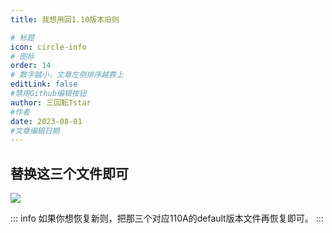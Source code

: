 ```yaml
---
title: 我想用回1.10版本旧则

# 标题
icon: circle-info
# 图标
order: 14
# 数字越小，文章左侧排序越靠上
editLink: false
#禁用Github编辑按钮
author: 三回転Tstar
#作者
date: 2023-08-01
#文章编辑日期
---
```


## **替换这三个文件即可**

![](https://bu.dusays.com/2023/08/20/64e215f541d3e.png)

::: info
如果你想恢复新则，把那三个对应110A的default版本文件再恢复即可。
:::

